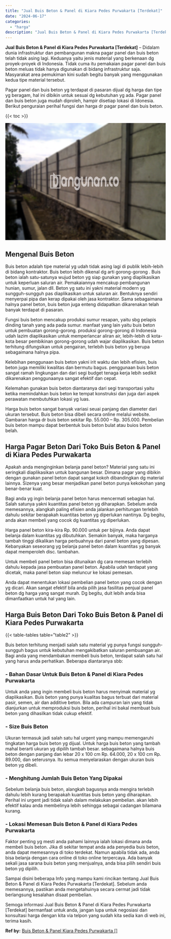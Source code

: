 ```yaml
---
title: "Jual Buis Beton & Panel di Kiara Pedes Purwakarta [Terdekat]"
date: "2024-06-17"
categories: 
  - "harga"
description: "Jual Buis Beton & Panel di Kiara Pedes Purwakarta [Terdekat]. Semoga informasi Jual Buis Beton & Panel di Kiara Pedes Purwakarta [Terdekat] bermanfaat untu..."
---
```


**Jual Buis Beton & Panel di Kiara Pedes Purwakarta \[Terdekat\]** – Didalam dunia infrastruktur dan pembangunan makna pagar panel dan buis beton telah tidak asing lagi. Keduanya yaitu jenis material yang berkenaan dg proyek-proyek di Indonesia. Tidak cuma itu pemakaian pagar panel dan buis beton meluas tidak hanya digunakan di bidang infrastruktur saja. Masyarakat area pemukiman kini sudah begitu banyak yang menggunakan kedua tipe material tersebut.

Pagar panel dan buis beton yg terdapat di pasaran dijual dg harga dan tipe yg beragam, hal ini dibikin untuk sesuai dg kebutuhan yg ada. Pagar panel dan buis beton juga mudah diproleh, hampir disetiap lokasi di Idonesia. Berikut penguraian perihal fungsi dan harga dr pagar panel dan buis beton.

{{< toc >}}

![Jual Buis Beton & Panel di Kiara Pedes Purwakarta [Terdekat]](/images/jual-panel-buis-beton-murah-37.png)

## Mengenal Buis Beton

Buis beton adalah tipe material yg udah tidak asing lagi di publik lebih-lebih di bidang kontraktor. Buis beton lebih dikenal dg arti gorong-gorong . Buis beton ialah satu-satunya wujud beton yg siap gunakan yang diaplikasikan untuk keperluan saluran air. Pemakaiannya mencakup pembangunan hunian, sumur, jalan dll. Beton yg satu ini yakni material modern yg sungguh-sungguh pas diaplikasikan untuk saluran air. Bentuknya sendiri menyerpai pipa dan kerap dipakai oleh jasa kontraktor. Sama sebagaimana halnya panel beton, buis beton juga enteng didapatkan dikarenakan telah banyak terdapat di pasaran.

Fungsi buis beton mencakup produksi sumur resapan, yaitu sbg pelapis dinding tanah yang ada pada sumur. manfaat yang lain yaitu buis beton untuk pembuatan gorong-gorong. produksi gorong-gorong di Indonesia udah lazim diaplikasikan untuk memperlancar aliran air, lebih-lebih di kota-kota besar pembikinan gorong-gorong udah wajar diaplikasikan. Buis beton terhitung difungsikan untuk pengairan, terlebih buis beton yg berupa sebagaimana halnya pipa.

Kelebihan penggunaan buis beton yakni irit waktu dan lebih efisien, buis beton juga memiliki kwalitas dan bermutu bagus. penggunaan buis beton sangat ramah lingkungan dan dari segi budget tenaga kerja lebih sedikit dikarenakan penggunaanya sangat efektif dan cepat.

Kelemahan gunakan buis beton diantaranya dari segi transportasi yaitu ketika memindahkan buis beton ke tempat konstruksi dan juga dari aspek perawatan membutuhkan lokasi yg luas.

Harga buis beton sangat banyak variasi seuai panjang dan diameter dari ukuran tersebut. Buis beton bisa dibeli secara online melalui website. Gambaran harga dr buis beton sekitar Rp. 55.000 – Rp. 305.000. Pembelian buis beton mampu dapat berbentuk buis beton bulat atau buios beton belah.

## Harga Pagar Beton Dari Toko Buis Beton & Panel di Kiara Pedes Purwakarta

Apakah anda menginginkan belanja panel beton? Material yang satu ini seringkali diaplikasikan untuk bangunan besar. Dimana pagar yang dibikin dengan gunakan panel beton dapat sangat kokoh dibandingkan dg material lainnya. Sizenya yang besar menjadikan panel beton punya kekokohan yang benar-benar kuat.

Bagi anda yg ingin belanja panel beton harus mencermati sebagian hal. Salah satunya yakni kuantitas panel beton yg diharapkan. Sebelum anda memesannya, alangkah paling efisien anda jalankan perhitungan terlebih dahulu sekitar berapakah kuantitas beton yg diperlukan nantinya. Dg begitu, anda akan membeli yang cocok dg kuantitas yg diperlukan.

Harga panel beton kira-kira Rp. 90.000 untuk per bijinya. Anda dapat belanja dalam kuantitas yg dibutuhkan. Semakin banyak, maka harganya tambah tinggi dikalikan harga perbuahnya dari panel beton yang dipesan. Kebanyakan seseorang yg belanja panel beton dalam kuantitas yg banyak dapat memperoleh disc. tambahan.

Untuk membeli panel beton bisa ditunaikan dg cara memesan terlebih dahulu kepada jasa pembuatan panel beton. Apabila udah terdapat yang dicetak, maka panel beton siap meluncur ke lokasi pemesan.

Anda dapat menentukan lokasi pembelian panel beton yang cocok dengan yg dicari. Akan sangat efektif bila anda pilih jasa fasilitas penjual panel beton dg harga yang sangat murah. Dg begitu, duit lebih anda bisa dimanfaatkan untuk hal yang lain.

## Harga Buis Beton Dari Toko Buis Beton & Panel di Kiara Pedes Purwakarta

{{< table-tables table="table2" >}}

Buis beton terhitung menjadi salah satu material yg punya fungsi sungguh-sungguh bagus untuk kebutuhan mengakibatkan saluran pembuangan air. Bagi anda yang mendambakan membeli buis beton, terdapat salah satu hal yang harus anda perhatikan. Beberapa diantaranya sbb:

### \- Bahan Dasar Untuk Buis Beton & Panel di Kiara Pedes Purwakarta

Untuk anda yang ingin membeli buis beton harus menyimak material yg diaplikasikan. Buis beton yang punya kualitas bagus terbuat dari material pasir, semen, air dan additive beton. Bila ada campuran lain yang tidak dianjurkan untuk memproduksi buis beton, perihal ini bakal membuat buis beton yang dihasilkan tidak cukup efektif.

### \- Size Buis Beton

Ukuran termasuk jadi salah satu hal urgent yang mampu memengaruhi tingkatan harga buis beton yg dijual. Untuk harga buis beton yang tambah mahal berarti ukuran yg dipilih tambah besar. sebagaimana halnya buis beton dengan panjang dan lebar 20 x 100 cm Rp. 64.000, 20 x 100 cm Rp. 89.000, dan seterusnya. Itu semua menyelaraskan dengan ukuran buis beton yg dibeli.

### \- Menghitung Jumlah Buis Beton Yang Dipakai

Sebelum belanja buis beton, alangkah bagusnya anda mengira terlebih dahulu lebih kurang berapakah kuantitas buis beton yang diharapkan. Perihal ini urgent jadi tidak salah dalam melakukan pembelian. akan lebih efektif kalau anda membelinya lebih sehingga sebagai cadangan bilamana kurang.

### \- Lokasi Memesan Buis Beton & Panel di Kiara Pedes Purwakarta

Faktor penting yg mesti anda pahami lainnya ialah lokasi dimana anda membeli buis beton. Jika di sekitar tempat anda ada penyedia buis beton, anda dapat memesannya di toko terdekat. Namun apabila tidak ada, anda bisa belanja dengan cara online di toko online terpercaya. Ada banyak sekali jasa sarana buis beton yang menjualnya, anda bisa pilih sendiri buis beton yg dipilih.

Sampai disini beberapa Info yang mampu kami rincikan tentang Jual Buis Beton & Panel di Kiara Pedes Purwakarta \[Terdekat\]. Sebelum anda memesannya, pastikan anda mengetahuinya secara cermat jadi tidak berlangsung kesalahan disaat pembelian.

Semoga informasi Jual Buis Beton & Panel di Kiara Pedes Purwakarta \[Terdekat\] bermanfaat untuk anda, jangan lupa untuk negosiasi dan konsultasi harga dengan kita via telpon yang sudah kita sedia kan di web ini, terima kasih.

**Ref by:** [Buis Beton & Panel Kiara Pedes Purwakarta []](https://id.wikipedia.org/wiki/Buis)
